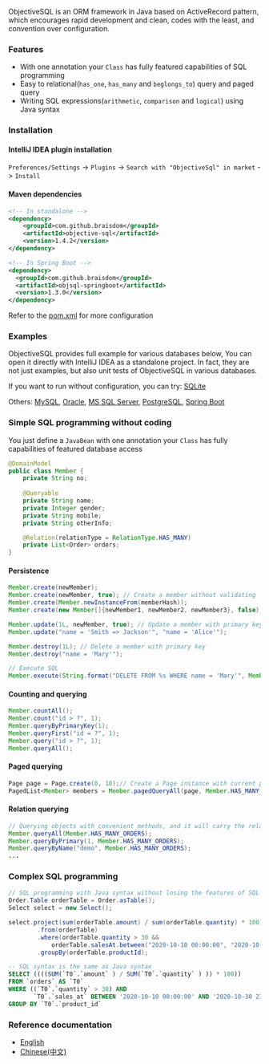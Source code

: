 ObjectiveSQL is an ORM framework in Java based on ActiveRecord pattern, which encourages rapid development and clean, codes with the least, and convention over configuration.


### Features

- With one annotation your `Class` has fully featured capabilities of SQL programming
- Easy to relational(`has_one`, `has_many` and `beglongs_to`) query and paged query
- Writing SQL expressions(`arithmetic`, `comparison` and `logical`) using Java syntax

### Installation

#### IntelliJ IDEA plugin installation

`Preferences/Settings` -> `Plugins` -> `Search with "ObjectiveSql" in market` -> `Install`

#### Maven dependencies

```xml
<!-- In standalone -->
<dependency>
    <groupId>com.github.braisdom</groupId>
    <artifactId>objective-sql</artifactId>
    <version>1.4.2</version>
</dependency>
```

```xml
<!-- In Spring Boot -->
<dependency>
  <groupId>com.github.braisdom</groupId>
  <artifactId>objsql-springboot</artifactId>
  <version>1.3.0</version>
</dependency>
```

Refer to the [pom.xml](https://github.com/braisdom/ObjectiveSql/blob/master/examples/mysql/pom.xml#L67) for more configuration

### Examples

ObjectiveSQL provides full example for various databases below, You can open it directly with IntelliJ IDEA as a standalone project. In fact, they are not just examples, but also unit tests of ObjectiveSQL in various databases.

If you want to run without configuration, you can try: [SQLite](https://github.com/braisdom/ObjectiveSql/tree/master/examples/sqlite)

Others: [MySQL](https://github.com/braisdom/ObjectiveSql/tree/master/examples/mysql),  [Oracle](https://github.com/braisdom/ObjectiveSql/tree/master/examples/oracle),  [MS SQL Server](https://github.com/braisdom/ObjectiveSql/tree/master/examples/sqlserver), [PostgreSQL](https://github.com/braisdom/ObjectiveSql/tree/master/examples/postgres),  [Spring Boot](https://github.com/braisdom/ObjectiveSql/tree/master/examples/springboot-sample)

### Simple SQL programming without coding

You just define a `JavaBean` with one annotation your `Class` has fully capabilities of featured database access

```java
@DomainModel
public class Member {
    private String no;
    
    @Queryable
    private String name;
    private Integer gender;
    private String mobile;
    private String otherInfo;

    @Relation(relationType = RelationType.HAS_MANY)
    private List<Order> orders;
}
```

#### Persistence

```java
Member.create(newMember);
Member.create(newMember, true); // Create a member without validating
Member.create(Member.newInstanceFrom(memberHash));
Member.create(new Member[]{newMember1, newMember2, newMember3}, false);

Member.update(1L, newMember, true); // Update a member with primary key
Member.update("name = 'Smith => Jackson'", "name = 'Alice'");

Member.destroy(1L); // Delete a member with primary key
Member.destroy("name = 'Mary'");

// Execute SQL
Member.execute(String.format("DELETE FROM %s WHERE name = 'Mary'", Member.TABLE_NAME));
```

#### Counting and querying

```java
Member.countAll();
Member.count("id > ?", 1);
Member.queryByPrimaryKey(1);
Member.queryFirst("id = ?", 1);
Member.query("id > ?", 1);
Member.queryAll();
```

#### Paged querying

```java
Page page = Page.create(0, 10);// Create a Page instance with current page and page size
PagedList<Member> members = Member.pagedQueryAll(page, Member.HAS_MANY_ORDERS);
```

#### Relation querying

```java
// Querying objects with convenient methods, and it will carry the related objects
Member.queryAll(Member.HAS_MANY_ORDERS);
Member.queryByPrimary(1, Member.HAS_MANY_ORDERS);
Member.queryByName("demo", Member.HAS_MANY_ORDERS);
...
```

### Complex SQL programming

```java
// SQL programming with Java syntax without losing the features of SQL syntax
Order.Table orderTable = Order.asTable();
Select select = new Select();

select.project(sum(orderTable.amount) / sum(orderTable.quantity) * 100)
        .from(orderTable)
        .where(orderTable.quantity > 30 &&
            orderTable.salesAt.between("2020-10-10 00:00:00", "2020-10-30 23:59:59"))
        .groupBy(orderTable.productId);
```

```sql
-- SQL syntax is the same as Java syntax
SELECT ((((SUM(`T0`.`amount` ) / SUM(`T0`.`quantity` ) )) * 100))
FROM `orders` AS `T0`
WHERE ((`T0`.`quantity` > 30) AND 
       `T0`.`sales_at` BETWEEN '2020-10-10 00:00:00' AND '2020-10-30 23:59:59')
GROUP BY `T0`.`product_id`
```

### Reference documentation

- [English](https://github.com/braisdom/ObjectiveSql/wiki/ObjectiveSQL-Tutorial)
- [Chinese(中文)](https://github.com/braisdom/ObjectiveSql/wiki/ObjectiveSQL-%E5%BC%80%E5%8F%91%E6%8C%87%E5%8D%97)


